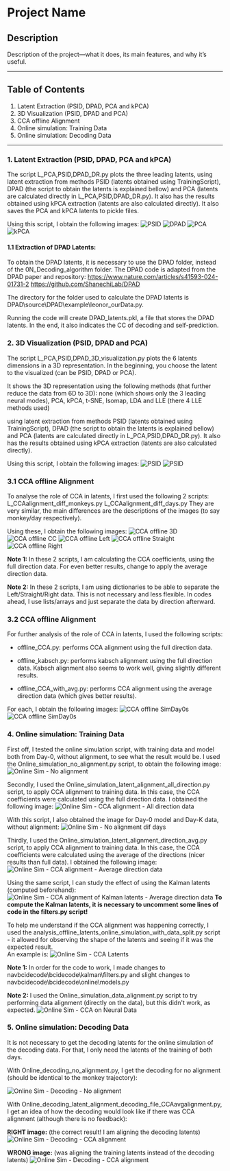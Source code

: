 # Project Name

## Description

Description of the project—what it does, its main features, and why it’s useful.

---

## Table of Contents
1. Latent Extraction (PSID, DPAD, PCA and kPCA)
2. 3D Visualization (PSID, DPAD and PCA)
3. CCA offline Alignment
4. Online simulation: Training Data
5. Online simulation: Decoding Data
---

### 1. Latent Extraction (PSID, DPAD, PCA and kPCA)
The script L_PCA,PSID,DPAD_DR.py plots the three leading latents, using latent extraction from methods PSID (latents obtained using TrainingScript), DPAD (the script to obtain the latents is explained bellow) and PCA (latents are calculated directly in L_PCA,PSID,DPAD_DR.py). It also has the results obtained using kPCA extraction (latents are also calculated directly). It also saves the PCA and kPCA latents to pickle files.

Using this script, I obtain the following images:
![PSID](README_images/Latent_extraction_PSID.png)
![DPAD](README_images/Latent_extraction_DPAD.png)
![PCA](README_images/Latent_extraction_PCA.png)
![kPCA](README_images/Latent_extraction_kPCA.png)


#### 1.1 Extraction of DPAD Latents:
To obtain the DPAD latents, it is necessary to use the DPAD folder, instead of the 0N_Decoding_algorithm folder. The DPAD code is adapted from the DPAD paper and repository: 
https://www.nature.com/articles/s41593-024-01731-2
https://github.com/ShanechiLab/DPAD

The directory for the folder used to calculate the DPAD latents is DPAD\source\DPAD\example\leonor_ourData.py.

Running the code will create DPAD_latents.pkl, a file that stores the DPAD latents. In the end, it also indicates the CC of decoding and self-prediction.


### 2. 3D Visualization (PSID, DPAD and PCA)
The script L_PCA,PSID,DPAD_3D_visualization.py plots the 6 latents dimensions in a 3D representation.
In the beginning, you choose the latent to the visualized (can be PSID, DPAD or PCA).

It shows the 3D representation using the following methods (that further reduce the data from 6D to 3D): none (which shows only the 3 leading neural modes), PCA, kPCA, t-SNE, Isomap, LDA and LLE (there 4 LLE methods used)

using latent extraction from methods PSID (latents obtained using TrainingScript), DPAD (the script to obtain the latents is explained bellow) and PCA (latents are calculated directly in L_PCA,PSID,DPAD_DR.py). It also has the results obtained using kPCA extraction (latents are also calculated directly).

Using this script, I obtain the following images:
![PSID](README_images/Latent_extraction_PSID_using3D_Part1.png)
![PSID](README_images/Latent_extraction_PSID_using3D_Part2.png)


### 3.1 CCA offline Alignment
To analyse the role of CCA in latents, I first used the following 2 scripts: 
L_CCAalignment_diff_monkeys.py 
L_CCAalignment_diff_days.py
They are very similar, the main differences are the descriptions of the images (to say monkey/day respectively).

Using these, I obtain the following images:
![CCA offline 3D](README_images/CCAalignment_3D_visualization.png)
![CCA offline CC](README_images/CCAalignment_CC_of_each_neural_mode.png)
![CCA offline Left](README_images/CCAalignment_dims_left.png)
![CCA offline Straight](README_images/CCAalignment_dims_straight.png)
![CCA offline Right](README_images/CCAalignment_dims_right.png)

**Note 1:** In these 2 scripts, I am calculating the CCA coefficients, using the full direction data. For even better results, change to apply the average direction data.

**Note 2:** In these 2 scripts, I am using dictionaries to be able to separate the Left/Straight/Right data. This is not necessary and less flexible. In codes ahead, I use lists/arrays and just separate the data by direction afterward.


### 3.2 CCA offline Alignment
For further analysis of the role of CCA in latents, I used the following scripts: 

- offline_CCA.py: performs CCA alignment using the full direction data. 

- offline_kabsch.py: performs kabsch alignment using the full direction data. Kabsch alignment also seems to work well, giving slightly different results. 

- offline_CCA_with_avg.py: performs CCA alignment using the average direction data (which gives better results).

For each, I obtain the following images:
![CCA offline SimDay0s](README_images/Comparison_of_simday0_day0_dayk.png)
![CCA offline SimDay0s](README_images/Comparison_of_all_aligned_day0s.png)


### 4. Online simulation: Training Data
First off, I tested the online simulation script, with training data and model both from Day-0, without alignment, to see what the result would be. I used the Online_simulation_no_alignment.py script, to obtain the following image:
![Online Sim - No alignment](README_images/Online_simulation_no_alignment_training_data.png)


Secondly, I used the Online_simulation_latent_alignment_all_direction.py script, to apply CCA alignment to training data. In this case, the CCA coefficients were calculated using the full direction data.
I obtained the following image:
![Online Sim - CCA alignment - All direction data](README_images/Online_simulation_CCAalignment_alldirectiondata.png)

With this script, I also obtained the image for Day-0 model and Day-K data, without alignment:
![Online Sim - No alignment dif days](README_images/Online_simulation_no_alignment_difsdays.png)


Thirdly, I used the Online_simulation_latent_alignment_direction_avg.py script, to apply CCA alignment to training data. In this case, the CCA coefficients were calculated using the average of the directions (nicer results than full data).
I obtained the following image:
![Online Sim -  CCA alignment - Average direction data](README_images/Online_simulation_CCAalignment_directionavg.png)

Using the same script, I can study the effect of using the Kalman latents (computed beforehand):
![Online Sim -  CCA alignment of Kalman latents - Average direction data](README_images/Online_simulation_CCAalignment_directionavg_withKalmanlatents.png)
**To compute the Kalman latents, it is necessary to uncomment some lines of code in the filters.py script!**

To help me understand if the CCA alignment was happening correctly, I used the analysis_offline_latents_online_simulation_with_data_split.py script - it allowed for observing the shape of the latents and seeing if it was the expected result.  
An example is:
![Online Sim -  CCA Latents](README_images/Online_simulation_CCAlatents.png)

**Note 1:** In order for the code to work, I made changes to navbcidecode\bcidecode\kalman\filters.py and slight changes to navbcidecode\bcidecode\online\models.py

**Note 2:** I used the Online_simulation_data_alignment.py script to try performing data alignment (directly on the data), but this didn't work, as expected.
![Online Sim -  CCA on Neural Data](README_images/Online_simulation_neural_data_alignment.png)


### 5. Online simulation: Decoding Data
It is not necessary to get the decoding latents for the online simulation of the decoding data. For that, I only need the latents of the training of both days.

With Online_decoding_no_alignment.py, I get the decoding for no alignment (should be identical to the monkey trajectory):

![Online Sim - Decoding - No alignment](README_images/Decoding_no_alignment.png)

With Online_decoding_latent_alignment_decoding_file_CCAavgalignment.py, I get an idea of how the decoding would look like if there was CCA alignment (although there is no feedback):


**RIGHT image:** (the correct result! I am aligning the decoding latents)
![Online Sim - Decoding - CCA alignment](README_images/Decoding_CCAalignment_RIGHT.png)

**WRONG image:** (was aligning the training latents instead of the decoding latents)
![Online Sim - Decoding - CCA alignment](README_images/Decoding_CCAalignment_WRONG.png)